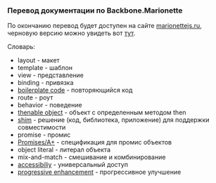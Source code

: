 ### Перевод документации по Backbone.Marionette

По окончанию перевод будет доступен на сайте [marionettejs.ru](http://marionettejs.ru), черновую версию можно увидеть вот [тут](http://instanceofpro.github.io/marionettejs.ru/).

Словарь:
* layout - макет
* template - шаблон
* view - представление
* binding - привязка
* [boilerplate code](http://en.wikipedia.org/wiki/Boilerplate_code) - повторяющийся код
* route - роут
* behavior - поведение
* [thenable object](http://promisesaplus.com/) - объект с определенным методом then
* [shim](http://en.wikipedia.org/wiki/Shim_(computing)) - решение (код, библиотека, приложение) для поддержки совместимости
* promise - промис
* [Promises/A+](http://promisesaplus.com/) - спецификация для промис объектов
* object literal - литерал объекта
* mix-and-match - смешивание и комбинирование
* [accessibiliy](http://www.w3.org/WAI/intro/accessibility.php) - универсальный доступ
* [progressive enhancement](http://en.wikipedia.org/wiki/Progressive_enhancement) - прогрессивное улучшение
